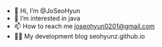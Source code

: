 - 👋 Hi, I’m @JoSeoHyun
- 👀 I’m interested in java
- 📫 How to reach me joseohyun0201@gmail.com
- 👩‍💻 My development blog seohyunz.github.io
<!---
seohyunz/seohyunz is a ✨ special ✨ repository because its `README.md` (this file) appears on your GitHub profile.
You can click the Preview link to take a look at your changes.
--->
